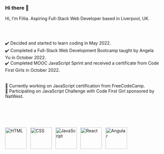 ### Hi there 👋

<!--
**javanesiadev/javanesiadev** is a ✨ _special_ ✨ repository because its `README.md` (this file) appears on your GitHub profile.

Here are some ideas to get you started: -->

Hi, I’m Fillia. Aspiring Full-Stack Web Developer based in Liverpool, UK.

<br/>
<br/>

✔️ Decided and started to learn coding in May 2022. <br/> ✔️ Completed a Full-Stack Web Development Bootcamp taught by Angela Yu in October 2022. <br/> ✔️ Completed MOOC JavaScript Sprint and received a certificate from Code First Girls in October 2022. <br/> 
<br/>
<br/>
🏁 Currently working on JavaScript certification from FreeCodeCamp. <br/> 🏁 Participating on JavaScript Challenge with Code First Girl sponsored by NatWest.</p><br>

<br/>
<br/>

<img src="https://cdn-icons-png.flaticon.com/512/732/732212.png" alt="HTML" width="70" height="70"> &nbsp; <img src="https://cdn-icons-png.flaticon.com/512/732/732190.png" alt="CSS" width="70" height="70"> &nbsp; <img src="https://cdn.worldvectorlogo.com/logos/javascript-1.svg" alt="JavaScript" width="70" height="70">  &nbsp; <img src="https://files.readme.io/320345b-React_Logo_256x256.png" alt="React" width="70" height="70"> &nbsp; <img src="https://angular.io/assets/images/logos/angularjs/AngularJS-Shield.svg" alt="Angular" width="70" height="70">

